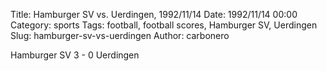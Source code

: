 Title: Hamburger SV vs. Uerdingen, 1992/11/14
Date: 1992/11/14 00:00
Category: sports
Tags: football, football scores, Hamburger SV, Uerdingen
Slug: hamburger-sv-vs-uerdingen
Author: carbonero


Hamburger SV 3 - 0 Uerdingen
